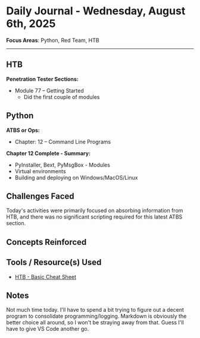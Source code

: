 # Daily Journal - Wednesday, August 6th, 2025

**Focus Areas**: Python, Red Team, HTB

---

## HTB  

**Penetration Tester Sections:**

- Module 77 – Getting Started
  - Did the first couple of modules

## Python

**ATBS or Ops:**  

- Chapter: 12 – Command Line Programs  

**Chapter 12 Complete - Summary:**

- PyInstaller, Bext, PyMsgBox - Modules
- Virtual environments
- Building and deploying on Windows/MacOS/Linux

## Challenges Faced

Today's activities were primarily focused on absorbing information from HTB, and there was no significant scripting required for this latest ATBS section.

## Concepts Reinforced

## Tools / Resource(s) Used

- [HTB - Basic Cheat Sheet](assets/Getting_Started_Module_Cheat_Sheet.pdf)

## Notes

Not much time today. I'll have to spend a bit trying to figure out a decent program to consolidate programming/logging. Markdown is obviously the better choice all around, so I won't be straying away from that. Guess I'll have to give VS Code another go.
